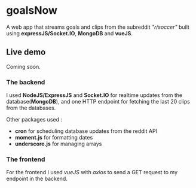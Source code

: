 # goalsNow
A web app that streams goals and clips from the subreddit _"r/soccer"_ built using **expressJS/Socket.IO**, **MongoDB** and **vueJS**.

## Live demo

Coming soon.

### The backend
I used **NodeJS/ExpressJS** and **Socket.IO** for realtime updates from the database(**MongoDB**), and one HTTP endpoint for fetching the last 20 clips from the databases.

Other packages	used :  
  * **cron** for scheduling database updates from the reddit API  
  * **moment.js** for formatting dates  
  * **underscore.js** for managing arrays  

### The frontend
For the frontend I used *vueJS* with *axios* to send a GET request to my endpoint in the backend.


